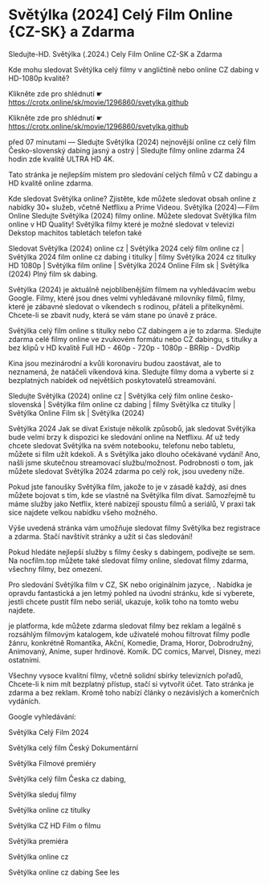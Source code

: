 # Světýlka (2024] Celý Film Online {CZ-SK} a Zdarma
Sledujte-HD. Světýlka (.2024.) Cely Film Online CZ-SK a Zdarma


Kde mohu sledovat Světýlka celý filmy v angličtině nebo online CZ dabing v HD-1080p kvalitě?

 

 

 

Klikněte zde pro shlédnutí ☛ https://crotx.online/sk/movie/1296860/svetylka.github

Klikněte zde pro shlédnutí ☛ https://crotx.online/sk/movie/1296860/svetylka.github
 

 

 

před 07 minutami — Sledujte Světýlka (2024) nejnovější online cz celý film Česko-slovenský dabing jasný a ostrý | Sledujte filmy online zdarma 24 hodin zde kvalitě ULTRA HD 4K.


Tato stránka je nejlepším místem pro sledování celých filmů v CZ dabingu a HD kvalitě online zdarma.


Kde sledovat Světýlka online? Zjistěte, kde můžete sledovat obsah online z nabídky 30+ služeb, včetně Netflixu a Prime Videou. Světýlka (2024) — Film Online Sledujte Světýlka (2024) filmy online. Můžete sledovat Světýlka film online v HD Quality! Světýlka filmy které je možné sledovat v televizi Dekstop machitos tabletách telefon také


Sledovat Světýlka (2024) online cz | Světýlka 2024 celý film online cz | Světýlka 2024 film online cz dabing i titulky | filmy Světýlka 2024 cz titulky HD 1080p | Světýlka film online | Světýlka 2024 Online Film sk | Světýlka (2024) Plný film sk dabing.


Světýlka (2024) je aktuálně nejoblíbenějším filmem na vyhledávacím webu Google. Filmy, které jsou dnes velmi vyhledávané milovníky filmů, filmy, které je zábavné sledovat o víkendech s rodinou, přáteli a přítelkyněmi. Chcete-li se zbavit nudy, která se vám stane po únavě z práce.


Světýlka celý film online s titulky nebo CZ dabingem a je to zdarma. Sledujte zdarma celé filmy online ve zvukovém formátu nebo CZ dabingu, s titulky a bez klipů v HD kvalitě Full HD - 460p - 720p - 1080p - BRRip - DvdRip


Kina jsou mezinárodní a kvůli koronaviru budou zaostávat, ale to neznamená, že natáčeli víkendová kina. Sledujte filmy doma a vyberte si z bezplatných nabídek od největších poskytovatelů streamování.


Sledujte Světýlka (2024) online cz | Světýlka celý film online česko-slovenská | Světýlka film online cz dabing | filmy Světýlka cz titulky | Světýlka Online Film sk | Světýlka (2024)


Světýlka 2024 Jak se dívat Existuje několik způsobů, jak sledovat Světýlka bude velmi brzy k dispozici ke sledování online na Netflixu. Ať už tedy chcete sledovat Světýlka na svém notebooku, telefonu nebo tabletu, můžete si film užít kdekoli. A s Světýlka jako dlouho očekávané vydání! Ano, našli jsme skutečnou streamovací službu/možnost. Podrobnosti o tom, jak můžete sledovat Světýlka 2024 zdarma po celý rok, jsou uvedeny níže.

Pokud jste fanoušky Světýlka film, jakože to je v zásadě každý, asi dnes můžete bojovat s tím, kde se vlastně na Světýlka film dívat. Samozřejmě tu máme služby jako Netflix, které nabízejí spoustu filmů a seriálů, V praxi tak sice najdete velkou nabídku všeho možného.


Výše uvedená stránka vám umožňuje sledovat filmy Světýlka bez registrace a zdarma. Stačí navštívit stránky a užít si čas sledování!


Pokud hledáte nejlepší služby s filmy česky s dabingem, podívejte se sem. Na nocfilm.top můžete také sledovat filmy online, sledovat filmy zdarma, všechny filmy, bez omezení.


Pro sledování Světýlka film v CZ, SK nebo originálním jazyce, . Nabídka je opravdu fantastická a jen letmý pohled na úvodní stránku, kde si vyberete, jestli chcete pustit film nebo seriál, ukazuje, kolik toho na tomto webu najdete.


je platforma, kde můžete zdarma sledovat filmy bez reklam a legálně s rozsáhlým filmovým katalogem, kde uživatelé mohou filtrovat filmy podle žánru, konkrétně Romantika, Akční, Komedie, Drama, Horor, Dobrodružný, Animovaný, Anime, super hrdinové. Komik. DC comics, Marvel, Disney, mezi ostatními.


Všechny vysoce kvalitní filmy, včetně solidní sbírky televizních pořadů, Chcete-li k nim mít bezplatný přístup, stačí si vytvořit účet. Tato stránka je zdarma a bez reklam. Kromě toho nabízí články o nezávislých a komerčních vydáních.


Google vyhledávání:

Světýlka Celý Film 2024

Světýlka celý film Český Dokumentární

Světýlka Filmové premiéry

Světýlka celý film Česka cz dabing,

Světýlka sleduj filmy

Světýlka online cz titulky

Světýlka CZ HD Film o filmu

Světýlka premiéra

Světýlka online cz

Světýlka online cz dabing See les
